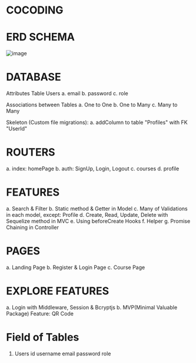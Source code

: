 # COCODING

# ERD SCHEMA
![image](https://github.com/user-attachments/assets/180596f4-6900-4a1e-b761-de54f56081a5)

# DATABASE
Attributes Table Users
a. email
b. password
c. role

Associations between Tables
a. One to One
b. One to Many
c. Many to Many

Skeleton (Custom file migrations):
a. addColumn to table "Profiles" with FK "UserId" 

# ROUTERS
a. index: homePage
b. auth: SignUp, Login, Logout
c. courses
d. profile

# FEATURES
a. Search & Filter
b. Static method & Getter in Model
c. Many of Validations in each model, except: Profile
d. Create, Read, Update, Delete with Sequelize method in MVC
e. Using beforeCreate Hooks
f. Helper
g. Promise Chaining in Controller

# PAGES
a. Landing Page
b. Register & Login Page
c. Course Page

# EXPLORE FEATURES
a. Login with Middleware, Session & Bcryptjs
b. MVP(Minimal Valuable Package) Feature: QR Code

# Field of Tables
1. Users
    id
    username
    email
    password
    role